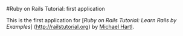 #Ruby on Rails Tutorial: first application

This is the first application for [*Ruby on Rails Tutorial: Learn Rails by Examples*]
(http://railstutorial.org) by [Michael Hartl](http://michaelhartl.com/).
